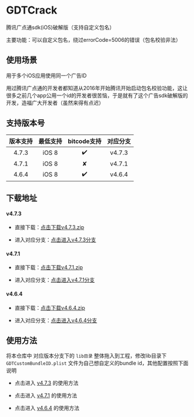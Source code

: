 # GDTCrack
腾讯广点通sdk(iOS)破解版（支持自定义包名）

主要功能：可以自定义包名，绕过errorCode=5006的错误（包名校验非法）

## 使用场景
用于多个iOS应用使用同一个广告ID

用过腾讯广点通的开发者都知道从2016年开始腾讯开始启动包名校验功能，这让很多之前几个app公用一个id的开发者很苦恼，于是就有了这个广告sdk破解版的开发，造福广大开发者（虽然来得有点迟）

## 支持版本号

| 版本支持  | 最低支持  | bitcode支持  |   对应分支   |
|:-------:|:--------:|:------------:|:----------:|
|  4.7.3  |   iOS 8  |     ✔️      |    v4.7.3   |
|  4.7.1  |   iOS 8  |      ✘      |    v4.7.1   |
|  4.6.4  |   iOS 8  |     ✔️      |    v4.6.4   |

## 下载地址

#### v4.7.3

* 直接下载：[点击下载v4.7.3.zip](https://github.com/gdtcrack/GDTCrack/archive/v4.7.3.zip)

* 进入对应分支：[点击进入v4.7.3分支](https://github.com/gdtcrack/GDTCrack/tree/v4.7.3)

#### v4.7.1

* 直接下载：[点击下载v4.7.1.zip](https://github.com/gdtcrack/GDTCrack/archive/v4.7.1.zip)

* 进入对应分支：[点击进入v4.7.1分支](https://github.com/gdtcrack/GDTCrack/tree/v4.7.1)

#### v4.6.4


* 直接下载：[点击下载v4.6.4.zip](https://github.com/gdtcrack/GDTCrack/archive/v4.6.4.zip)

* 进入对应分支：[点击进入v4.6.4分支](https://github.com/gdtcrack/GDTCrack/tree/v4.6.4)

## 使用方法
将本仓库中 对应版本分支下的 `lib目录` 整体拖入到工程，修改lib目录下 `GDTCustomBundleID.plist` 文件为自己想自定义的bundle id，其他配置按照下面说明

* 点击进入 [v4.7.3](https://github.com/gdtcrack/GDTCrack/tree/v4.7.3) 的使用方法

* 点击进入 [v4.7.1](https://github.com/gdtcrack/GDTCrack/tree/v4.7.1) 的使用方法

* 点击进入 [v4.6.4](https://github.com/gdtcrack/GDTCrack/tree/v4.6.4) 的使用方法

